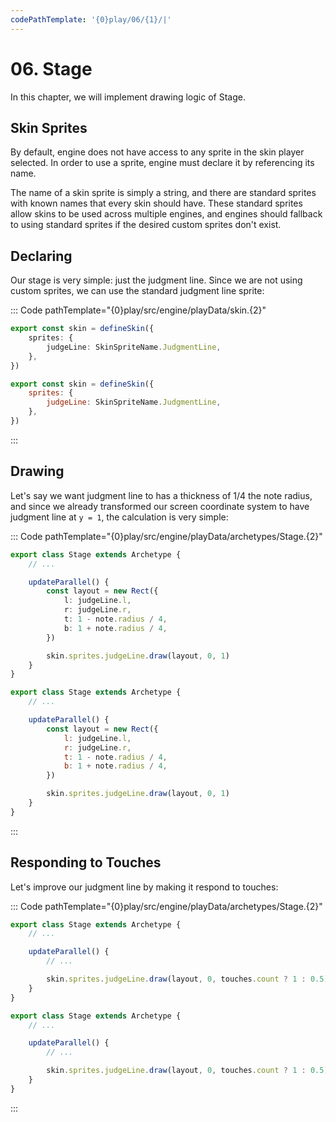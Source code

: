 ```yaml
---
codePathTemplate: '{0}play/06/{1}/|'
---
```


# 06. Stage

In this chapter, we will implement drawing logic of Stage.

## Skin Sprites

By default, engine does not have access to any sprite in the skin player selected. In order to use a sprite, engine must declare it by referencing its name.

The name of a skin sprite is simply a string, and there are standard sprites with known names that every skin should have. These standard sprites allow skins to be used across multiple engines, and engines should fallback to using standard sprites if the desired custom sprites don't exist.

## Declaring

Our stage is very simple: just the judgment line. Since we are not using custom sprites, we can use the standard judgment line sprite:

::: Code pathTemplate="{0}play/src/engine/playData/skin.{2}"

```ts
export const skin = defineSkin({
    sprites: {
        judgeLine: SkinSpriteName.JudgmentLine,
    },
})
```

```js
export const skin = defineSkin({
    sprites: {
        judgeLine: SkinSpriteName.JudgmentLine,
    },
})
```

:::

## Drawing

Let's say we want judgment line to has a thickness of 1/4 the note radius, and since we already transformed our screen coordinate system to have judgment line at `y = 1`, the calculation is very simple:

::: Code pathTemplate="{0}play/src/engine/playData/archetypes/Stage.{2}"

```ts
export class Stage extends Archetype {
    // ...

    updateParallel() {
        const layout = new Rect({
            l: judgeLine.l,
            r: judgeLine.r,
            t: 1 - note.radius / 4,
            b: 1 + note.radius / 4,
        })

        skin.sprites.judgeLine.draw(layout, 0, 1)
    }
}
```

```js
export class Stage extends Archetype {
    // ...

    updateParallel() {
        const layout = new Rect({
            l: judgeLine.l,
            r: judgeLine.r,
            t: 1 - note.radius / 4,
            b: 1 + note.radius / 4,
        })

        skin.sprites.judgeLine.draw(layout, 0, 1)
    }
}
```

:::

## Responding to Touches

Let's improve our judgment line by making it respond to touches:

::: Code pathTemplate="{0}play/src/engine/playData/archetypes/Stage.{2}"

```ts
export class Stage extends Archetype {
    // ...

    updateParallel() {
        // ...

        skin.sprites.judgeLine.draw(layout, 0, touches.count ? 1 : 0.5)
    }
}
```

```js
export class Stage extends Archetype {
    // ...

    updateParallel() {
        // ...

        skin.sprites.judgeLine.draw(layout, 0, touches.count ? 1 : 0.5)
    }
}
```

:::
